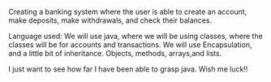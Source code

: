 Creating a banking system where the user is able to create an account, make deposits, make withdrawals, and check their balances.

Language used:
We will use java, where we will be using classes, where the classes will be for accounts and transactions.
We will use Encapsulation, and a little bit of inheritance.
Objects, methods, arrays,and lists.

I just want to see how far I have been able to grasp java. Wish me luck!!
